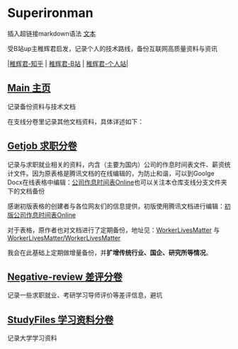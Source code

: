 # Superironman
插入超链接markdown语法 [文本]( url )

受B站up主稚辉君启发，记录个人的技术路线，备份互联网高质量资料与资讯

|[稚辉君-知乎](https://www.zhihu.com/people/zhi-hui-64-54) | [稚辉君-B站](https://space.bilibili.com/20259914) | [稚辉君-个人站](http://www.pengzhihui.xyz/)|

## [Main 主页](https://github.com/Shadows1997/Superironman) 
记录备份资料与技术文档

在支线分卷里记录其他文档资料，具体详述如下：

## [Getjob 求职分卷](https://github.com/Shadows1997/Superironman/tree/main/Get%20Jobs)

记录与求职就业相关的资料，内含（主要为国内）公司的作息时间表文件、薪资统计文件。因为原表格是腾讯文档的在线编辑的，为防止和谐，可以到Goolge Docx在线表格中编辑：[公司作息时间表Online](https://docs.google.com/spreadsheets/d/1xMkpPl7MjmGl1tbUqH8XzJA0qD5B3hvLz7XMNkLT_k4/edit?usp=sharing)也可以关注本仓库支线分支文件夹下的文档备份

感谢初版表格的创建者与各位网友们的信息提供，初版使用腾讯文档进行编辑：[初版公司作息时间表Online](https://docs.qq.com/sheet/DRlNYVkZIUWRpbVFP)

对于表格，原作者也对文档进行了定期备份，地址见：[WorkerLivesMatter](https://github.com/ZhangNanBei/WokerLifeMatters) 与 [WorkerLivesMatter/WorkerLivesMatter](https://github.com/WorkerLivesMatter/WorkerLivesMatter)

我会在此基础上定期做增量备份，并**扩增传统行业、国企、研究所等情况**。

## [Negative-review 差评分卷](https://github.com/Shadows1997/Superironman/tree/main/Negative%20Review) 

记录一些求职就业、考研学习导师评价等差评信息，避坑

## [StudyFiles 学习资料分卷](https://github.com/Shadows1997/Superironman/tree/main/Study%20Files) 

记录大学学习资料
